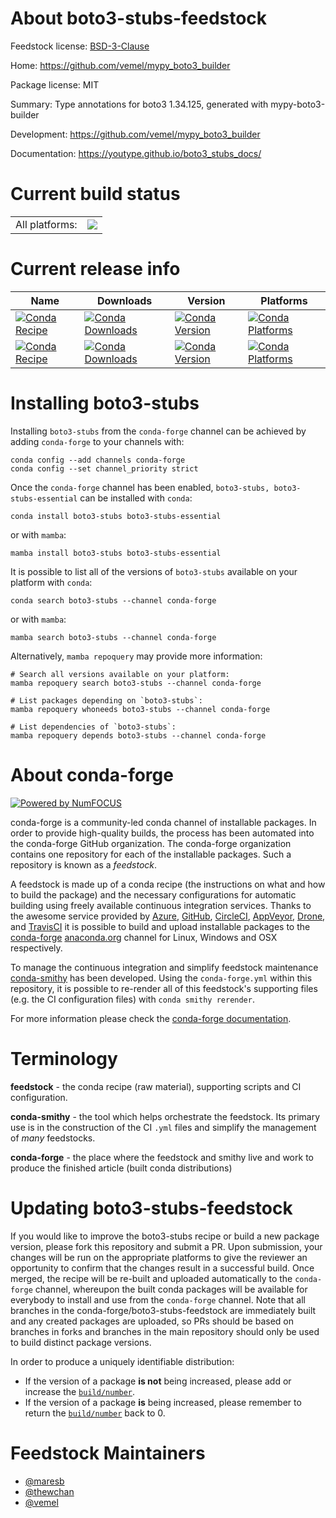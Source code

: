 About boto3-stubs-feedstock
===========================

Feedstock license: [BSD-3-Clause](https://github.com/conda-forge/boto3-stubs-feedstock/blob/main/LICENSE.txt)

Home: https://github.com/vemel/mypy_boto3_builder

Package license: MIT

Summary: Type annotations for boto3 1.34.125, generated with mypy-boto3-builder

Development: https://github.com/vemel/mypy_boto3_builder

Documentation: https://youtype.github.io/boto3_stubs_docs/

Current build status
====================


<table><tr><td>All platforms:</td>
    <td>
      <a href="https://dev.azure.com/conda-forge/feedstock-builds/_build/latest?definitionId=12692&branchName=main">
        <img src="https://dev.azure.com/conda-forge/feedstock-builds/_apis/build/status/boto3-stubs-feedstock?branchName=main">
      </a>
    </td>
  </tr>
</table>

Current release info
====================

| Name | Downloads | Version | Platforms |
| --- | --- | --- | --- |
| [![Conda Recipe](https://img.shields.io/badge/recipe-boto3--stubs-green.svg)](https://anaconda.org/conda-forge/boto3-stubs) | [![Conda Downloads](https://img.shields.io/conda/dn/conda-forge/boto3-stubs.svg)](https://anaconda.org/conda-forge/boto3-stubs) | [![Conda Version](https://img.shields.io/conda/vn/conda-forge/boto3-stubs.svg)](https://anaconda.org/conda-forge/boto3-stubs) | [![Conda Platforms](https://img.shields.io/conda/pn/conda-forge/boto3-stubs.svg)](https://anaconda.org/conda-forge/boto3-stubs) |
| [![Conda Recipe](https://img.shields.io/badge/recipe-boto3--stubs--essential-green.svg)](https://anaconda.org/conda-forge/boto3-stubs-essential) | [![Conda Downloads](https://img.shields.io/conda/dn/conda-forge/boto3-stubs-essential.svg)](https://anaconda.org/conda-forge/boto3-stubs-essential) | [![Conda Version](https://img.shields.io/conda/vn/conda-forge/boto3-stubs-essential.svg)](https://anaconda.org/conda-forge/boto3-stubs-essential) | [![Conda Platforms](https://img.shields.io/conda/pn/conda-forge/boto3-stubs-essential.svg)](https://anaconda.org/conda-forge/boto3-stubs-essential) |

Installing boto3-stubs
======================

Installing `boto3-stubs` from the `conda-forge` channel can be achieved by adding `conda-forge` to your channels with:

```
conda config --add channels conda-forge
conda config --set channel_priority strict
```

Once the `conda-forge` channel has been enabled, `boto3-stubs, boto3-stubs-essential` can be installed with `conda`:

```
conda install boto3-stubs boto3-stubs-essential
```

or with `mamba`:

```
mamba install boto3-stubs boto3-stubs-essential
```

It is possible to list all of the versions of `boto3-stubs` available on your platform with `conda`:

```
conda search boto3-stubs --channel conda-forge
```

or with `mamba`:

```
mamba search boto3-stubs --channel conda-forge
```

Alternatively, `mamba repoquery` may provide more information:

```
# Search all versions available on your platform:
mamba repoquery search boto3-stubs --channel conda-forge

# List packages depending on `boto3-stubs`:
mamba repoquery whoneeds boto3-stubs --channel conda-forge

# List dependencies of `boto3-stubs`:
mamba repoquery depends boto3-stubs --channel conda-forge
```


About conda-forge
=================

[![Powered by
NumFOCUS](https://img.shields.io/badge/powered%20by-NumFOCUS-orange.svg?style=flat&colorA=E1523D&colorB=007D8A)](https://numfocus.org)

conda-forge is a community-led conda channel of installable packages.
In order to provide high-quality builds, the process has been automated into the
conda-forge GitHub organization. The conda-forge organization contains one repository
for each of the installable packages. Such a repository is known as a *feedstock*.

A feedstock is made up of a conda recipe (the instructions on what and how to build
the package) and the necessary configurations for automatic building using freely
available continuous integration services. Thanks to the awesome service provided by
[Azure](https://azure.microsoft.com/en-us/services/devops/), [GitHub](https://github.com/),
[CircleCI](https://circleci.com/), [AppVeyor](https://www.appveyor.com/),
[Drone](https://cloud.drone.io/welcome), and [TravisCI](https://travis-ci.com/)
it is possible to build and upload installable packages to the
[conda-forge](https://anaconda.org/conda-forge) [anaconda.org](https://anaconda.org/)
channel for Linux, Windows and OSX respectively.

To manage the continuous integration and simplify feedstock maintenance
[conda-smithy](https://github.com/conda-forge/conda-smithy) has been developed.
Using the ``conda-forge.yml`` within this repository, it is possible to re-render all of
this feedstock's supporting files (e.g. the CI configuration files) with ``conda smithy rerender``.

For more information please check the [conda-forge documentation](https://conda-forge.org/docs/).

Terminology
===========

**feedstock** - the conda recipe (raw material), supporting scripts and CI configuration.

**conda-smithy** - the tool which helps orchestrate the feedstock.
                   Its primary use is in the construction of the CI ``.yml`` files
                   and simplify the management of *many* feedstocks.

**conda-forge** - the place where the feedstock and smithy live and work to
                  produce the finished article (built conda distributions)


Updating boto3-stubs-feedstock
==============================

If you would like to improve the boto3-stubs recipe or build a new
package version, please fork this repository and submit a PR. Upon submission,
your changes will be run on the appropriate platforms to give the reviewer an
opportunity to confirm that the changes result in a successful build. Once
merged, the recipe will be re-built and uploaded automatically to the
`conda-forge` channel, whereupon the built conda packages will be available for
everybody to install and use from the `conda-forge` channel.
Note that all branches in the conda-forge/boto3-stubs-feedstock are
immediately built and any created packages are uploaded, so PRs should be based
on branches in forks and branches in the main repository should only be used to
build distinct package versions.

In order to produce a uniquely identifiable distribution:
 * If the version of a package **is not** being increased, please add or increase
   the [``build/number``](https://docs.conda.io/projects/conda-build/en/latest/resources/define-metadata.html#build-number-and-string).
 * If the version of a package **is** being increased, please remember to return
   the [``build/number``](https://docs.conda.io/projects/conda-build/en/latest/resources/define-metadata.html#build-number-and-string)
   back to 0.

Feedstock Maintainers
=====================

* [@maresb](https://github.com/maresb/)
* [@thewchan](https://github.com/thewchan/)
* [@vemel](https://github.com/vemel/)

